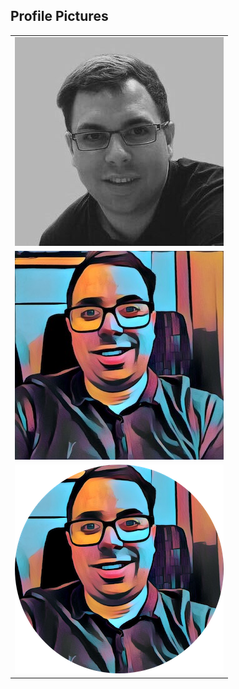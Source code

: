 ## Profile Pictures

<table>
    <tr>
        <td>
            <a href='avatars/black-and-white.jpg'><img src='avatars/black-and-white.jpg'></a>
        </td>
    </tr>
    <tr>
        <td>
            <a href='avatars/squared.jpeg'><img src='avatars/squared.jpeg'></a>
        </td>
    </tr>
    <tr>
        <td>
            <a href='avatars/circle-cropped.png'><img src='avatars/circle-cropped.png'></a>
        </td>
    </tr>
</table>
